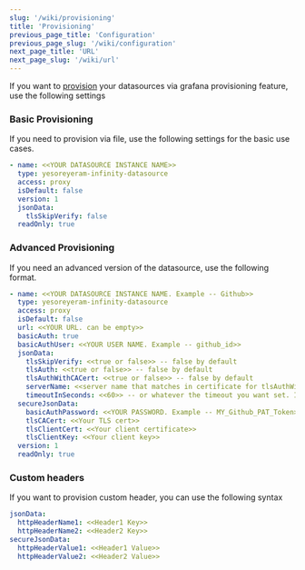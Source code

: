 ```yaml
---
slug: '/wiki/provisioning'
title: 'Provisioning'
previous_page_title: 'Configuration'
previous_page_slug: '/wiki/configuration'
next_page_title: 'URL'
next_page_slug: '/wiki/url'
---
```


If you want to [provision](https://grafana.com/docs/grafana/latest/administration/provisioning/#provisioning-grafana) your datasources via grafana provisioning feature, use the following settings

### Basic Provisioning

If you need to provision via file, use the following settings for the basic use cases.

```yaml
- name: <<YOUR DATASOURCE INSTANCE NAME>>
  type: yesoreyeram-infinity-datasource
  access: proxy
  isDefault: false
  version: 1
  jsonData:
    tlsSkipVerify: false
  readOnly: true
```

### Advanced Provisioning

If you need an advanced version of the datasource, use the following format.

```yaml
- name: <<YOUR DATASOURCE INSTANCE NAME. Example -- Github>>
  type: yesoreyeram-infinity-datasource
  access: proxy
  isDefault: false
  url: <<YOUR URL. can be empty>>
  basicAuth: true
  basicAuthUser: <<YOUR USER NAME. Example -- github_id>>
  jsonData:
    tlsSkipVerify: <<true or false>> -- false by default
    tlsAuth: <<true or false>> -- false by default
    tlsAuthWithCACert: <<true or false>> -- false by default
    serverName: <<server name that matches in certificate for tlsAuthWithCACert>>
    timeoutInSeconds: <<60>> -- or whatever the timeout you want set. If not set defaults to 60.
  secureJsonData:
    basicAuthPassword: <<YOUR PASSWORD. Example -- MY_Github_PAT_Token>>
    tlsCACert: <<Your TLS cert>>
    tlsClientCert: <<Your client certificate>>
    tlsClientKey: <<Your client key>>
  version: 1
  readOnly: true
```

### Custom headers

If you want to provision custom header, you can use the following syntax

```yaml
jsonData:
  httpHeaderName1: <<Header1 Key>>
  httpHeaderName2: <<Header2 Key>>
secureJsonData:
  httpHeaderValue1: <<Header1 Value>>
  httpHeaderValue2: <<Header2 Value>>
```
